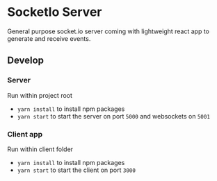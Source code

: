 # SocketIo Server

General purpose socket.io server coming with lightweight react app to generate and receive events.

## Develop

### Server
Run within project root
- `yarn install` to install npm packages
- `yarn start` to start the server on port `5000` and websockets on `5001`


### Client app
Run within client folder

- `yarn install` to install npm packages
- `yarn start` to start the client on port `3000`
